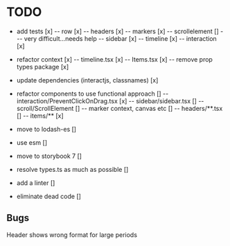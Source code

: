 # TODO

- add tests [x]
  -- row [x]
  -- headers [x]
  -- markers [x]
  -- scrollelement []
  --- very difficult...needs help
  -- sidebar [x]
  -- timeline [x]
  -- interaction [x]
- refactor context [x]
  -- timeline.tsx [x]
  -- Items.tsx [x]
  -- remove prop types package [x]
- update dependencies (interactjs, classnames) [x]
- refactor components to use functional approach []
  -- interaction/PreventClickOnDrag.tsx [x]
  -- sidebar/sidebar.tsx []
  -- scroll/ScrollElement []
  -- marker context, canvas etc []
  -- headers/\*\*.tsx []
  -- items/\*\* [x]
- move to lodash-es []
- use esm []
- move to storybook 7 []
- resolve types.ts as much as possible []

- add a linter []
- eliminate dead code []

## Bugs

Header shows wrong format for large periods
